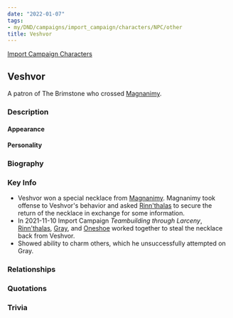 ```yaml
---
date: "2022-01-07"
tags:
- my/DND/campaigns/import_campaign/characters/NPC/other
title: Veshvor
---
```


[Import Campaign Characters](/dnd/characters/)

## Veshvor

A patron of The Brimstone who crossed [Magnanimy](/dnd/npcs/magnanimy/).

### Description

#### Appearance

#### Personality

### Biography

### Key Info

- Veshvor won a special necklace from [Magnanimy](/dnd/npcs/magnanimy/). Magnanimy took offense to Veshvor's behavior and asked [Rinn'thalas](/dnd/characters/rinnthalas-liadon/) to secure the return of the necklace in exchange for some information.
- In 2021-11-10 Import Campaign *Teambuilding through Larceny*, [Rinn'thalas](/dnd/characters/rinnthalas-liadon/), [Gray](/dnd/characters/haeltin-var-astora/), and [Oneshoe](/dnd/characters/oneshoe/) worked together to steal the necklace back from Veshvor.
- Showed ability to charm others, which he unsuccessfully attempted on Gray.

### Relationships

### Quotations

### Trivia
